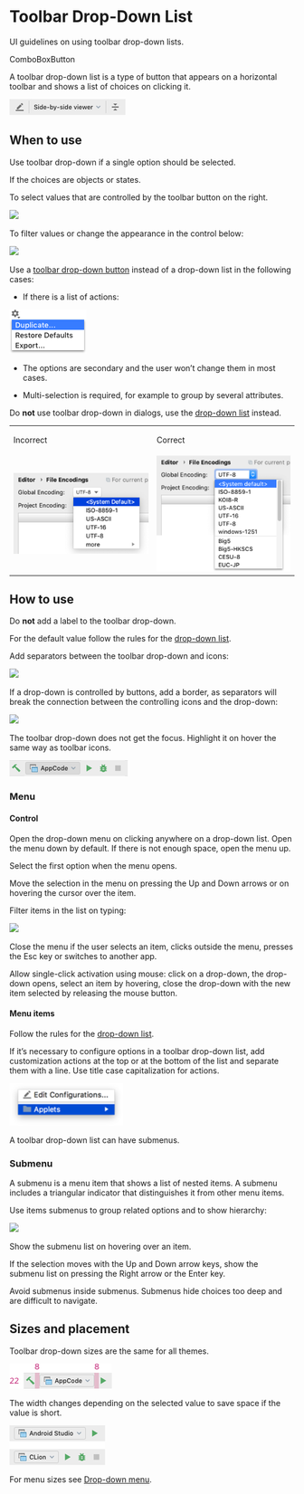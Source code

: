 <!-- Copyright 2000-2024 JetBrains s.r.o. and contributors. Use of this source code is governed by the Apache 2.0 license. -->

# Toolbar Drop-Down List

<link-summary>UI guidelines on using toolbar drop-down lists.</link-summary>

<tldr>ComboBoxButton</tldr>

A toolbar drop-down list is a type of button that appears on a horizontal toolbar and shows a list of choices on clicking it.

![](../../../images/ui/toolbar_dropdown/example.png)


## When to use

Use toolbar drop-down if a single option should be selected.

If the choices are objects or states.

To select values that are controlled by the toolbar button on the right.

![](toolbar_main.png)

To filter values or change the appearance in the control below:

![](toolbar_filter.png)


Use a [toolbar drop-down button](icon_button.md) instead of a drop-down list in the following cases:

* If there is a list of actions:

![](../../../images/ui/toolbar_dropdown/menu_button.png)

* The options are secondary and the user won’t change them in most cases.

* Multi-selection is required, for example to group by several attributes.


Do **not** use toolbar drop-down in dialogs, use the [drop-down list](drop_down.md) instead.

<table>
  <tr>
      <td> <p>Incorrect</p> </td>
      <td> <p>Correct</p> </td>
  </tr>
  <tr>
      <td> <img src="../../../images/ui/toolbar_dropdown/settings_incorrect.png"/> </td>
      <td> <img src="../../../images/ui/toolbar_dropdown/settings_correct.png" /> </td>
  </tr>
</table>

## How to use

Do **not** add a label to the toolbar drop-down.

For the default value follow the rules for the [drop-down list](drop_down.md#default-value).

Add separators between the toolbar drop-down and icons:

![](diff.png)

If a drop-down is controlled by buttons, add a border, as separators will break the connection between the controlling icons and the drop-down:

![](toolbar_main.png)

The toolbar drop-down does not get the focus. Highlight it on hover the same way as toolbar icons.

![](../../../images/ui/toolbar_dropdown/hover.png)

### Menu

#### Control

Open the drop-down menu on clicking anywhere on a drop-down list.
Open the menu down by default. If there is not enough space, open the menu up.

Select the first option when the menu opens.

Move the selection in the menu on pressing the Up and Down arrows or on hovering the cursor over the item.

Filter items in the list on typing:

![](search.png)

Close the menu if the user selects an item, clicks outside the menu, presses the Esc key or switches to another app.

Allow single-click activation using mouse: click on a drop-down, the drop-down opens, select an item by hovering, close the drop-down with the new item selected by releasing the mouse button.


#### Menu items

Follow the rules for the [drop-down list](drop_down.md#menu-items).

If it’s necessary to configure options in a toolbar drop-down list, add customization actions at the top or at the bottom of the list and separate them with a line. Use title case capitalization for actions.

![](../../../images/ui/toolbar_dropdown/customize.png)

A toolbar drop-down list can have submenus.

### Submenu

A submenu is a menu item that shows a list of nested items. A submenu includes a triangular indicator that distinguishes it from other menu items.

Use items submenus to group related options and to show hierarchy:

![](submenu_example.png)

Show the submenu list on hovering over an item.

If the selection moves with the Up and Down arrow keys, show the submenu list on pressing the Right arrow or the Enter key.

Avoid submenus inside submenus. Submenus hide choices too deep and are difficult to navigate.

## Sizes and placement

Toolbar drop-down sizes are the same for all themes.

![](../../../images/ui/toolbar_dropdown/toolbar_sizes.png)


The width changes depending on the selected value to save space if the value is short.

![](../../../images/ui/toolbar_dropdown/width.png)

For menu sizes see [Drop-down menu](drop_down.md#menu_1).
